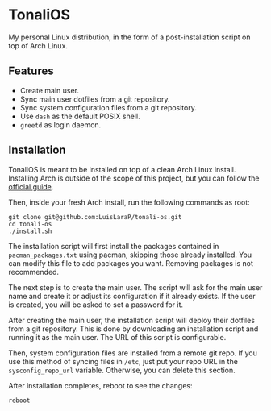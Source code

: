 # TonaliOS

My personal Linux distribution, in the form of a post-installation script on top of Arch Linux.

## Features

- Create main user.
- Sync main user dotfiles from a git repository.
- Sync system configuration files from a git repository.
- Use `dash` as the default POSIX shell.
- `greetd` as login daemon.

## Installation

TonaliOS is meant to be installed on top of a clean Arch Linux install. Installing Arch is outside of the scope of this project, but you can follow the [official guide](https://wiki.archlinux.org/title/Installation_guide).

Then, inside your fresh Arch install, run the following commands as root:

	git clone git@github.com:LuisLaraP/tonali-os.git
	cd tonali-os
	./install.sh

The installation script will first install the packages contained in `pacman_packages.txt` using pacman, skipping those already installed. You can modify this file to add packages you want. Removing packages is not recommended.

The next step is to create the main user. The script will ask for the main user name and create it or adjust its configuration if it already exists. If the user is created, you will be asked to set a password for it.

After creating the main user, the installation script will deploy their dotfiles from a git repository. This is done by downloading an installation script and running it as the main user. The URL of this script is configurable.

Then, system configuration files are installed from a remote git repo. If you use this method of syncing files in `/etc`, just put your repo URL in the `sysconfig_repo_url` variable. Otherwise, you can delete this section.

After installation completes, reboot to see the changes:

	reboot
